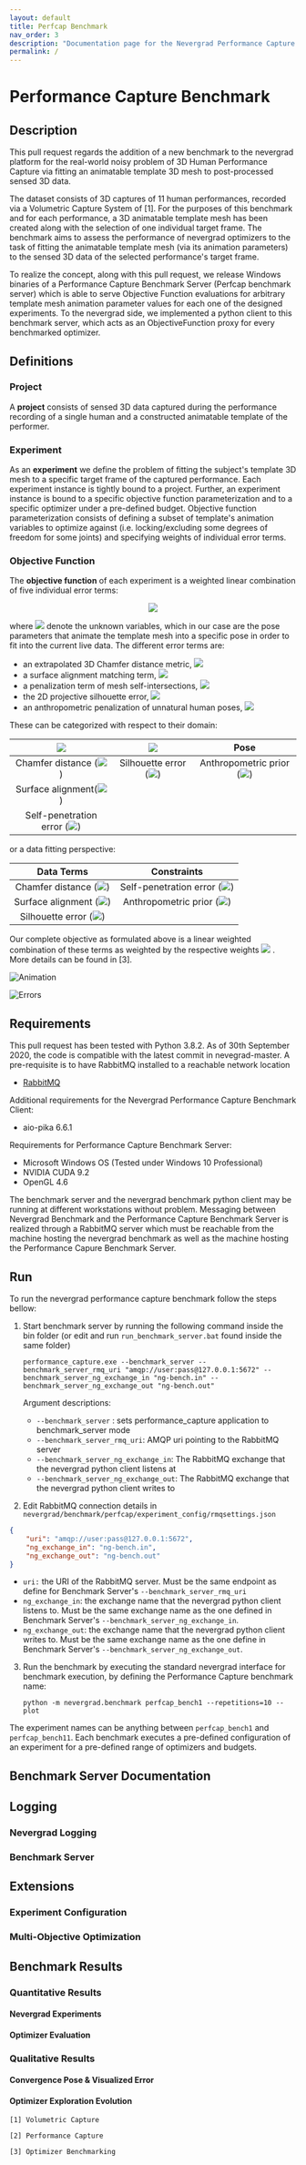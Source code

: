 ```yaml
---
layout: default
title: Perfcap Benchmark
nav_order: 3
description: "Documentation page for the Nevergrad Performance Capture Benchmark"
permalink: /
---
```


# Performance Capture Benchmark 

## Description

This pull request regards the addition of a new benchmark to the nevergrad platform for the real-world noisy problem of 3D Human Performance Capture via fitting an animatable template 3D mesh to post-processed sensed 3D data.

The dataset consists of 3D captures of 11 human performances, recorded via a Volumetric Capture System of [1]. For the purposes of this benchmark and for each performance, a 3D animatable template mesh has been created along with the selection of one individual target frame. The benchmark aims to assess the performance of nevergrad optimizers to the task of fitting the animatable template mesh (via its animation parameters) to the sensed 3D data of the selected performance's target frame.

To realize the concept, along with this pull request, we release Windows binaries of a Performance Capture Benchmark Server (Perfcap benchmark server) which is able to serve Objective Function evaluations for arbitrary template mesh animation parameter values for each one of the designed experiments. To the nevergrad side, we implemented a python client to this benchmark server, which acts as an ObjectiveFunction proxy for every benchmarked optimizer.

## Definitions

### Project

A **project** consists of sensed 3D data captured during the performance recording of a single human and a constructed animatable template of the performer.

### Experiment

As an **experiment** we define the problem of fitting the subject's template 3D mesh to a specific target frame of the captured performance. Each experiment instance is tightly bound to a project. Further, an experiment instance is bound to a specific objective function parameterization and to a specific optimizer under a pre-defined budget. Objective function parameterization consists of defining a subset of template's animation variables to optimize against (i.e. locking/excluding some degrees of freedom for some joints) and specifying weights of individual error terms.

### Objective Function

The **objective function** of each experiment is a weighted linear combination of five individual error terms:
<!--
$$
E(\mathbf{p})= \lambda_J E_J(\mathbf{p}) + \lambda_D E_D(\mathbf{p}) + \lambda_S E_S(\mathbf{p}) + \lambda_P E_P(\mathbf{p}) +\lambda_A E_A(\mathbf{p}),
$$
-->

<p align="center">
<img src="https://render.githubusercontent.com/render/math?math=E(\mathbf{p})=%20\lambda_J%20E_J(\mathbf{p})%20%2B%20\lambda_D%20E_D(\mathbf{p})%20%2B%20\lambda_S%20E_S(\mathbf{p})%20%2B%20\lambda_P%20E_P(\mathbf{p})%20%2B\lambda_A%20E_A(\mathbf{p}),">
</p>

<!-- $\mathbf{p}$-->
where <img src="https://render.githubusercontent.com/render/math?math=\mathbf{p}"> denote the unknown variables, which in our case are the pose parameters that animate the template mesh into a specific pose in order to fit into the current live data.
The different error terms are:
- an extrapolated 3D Chamfer distance metric, <img src="https://render.githubusercontent.com/render/math?math=E_D">
- a surface alignment matching term, <img src="https://render.githubusercontent.com/render/math?math=E_S">
- a penalization term of mesh self-intersections, <img src="https://render.githubusercontent.com/render/math?math=E_P">
- the 2D projective silhouette error, <img src="https://render.githubusercontent.com/render/math?math=E_J">
- an anthropometric penalization of unnatural human poses, <img src="https://render.githubusercontent.com/render/math?math=E_A">

These can be categorized with respect to their domain:

| <img src="https://render.githubusercontent.com/render/math?math=3D">   |      <img src="https://render.githubusercontent.com/render/math?math=2D">      |  Pose |
|:----------:|:-------------:|:------:|
| Chamfer distance (<img src="https://render.githubusercontent.com/render/math?math=E_D">) <!-- $E_D$ --> |  Silhouette error (<img src="https://render.githubusercontent.com/render/math?math=E_J">) <!-- $E_J$ --> | Anthropometric prior (<img src="https://render.githubusercontent.com/render/math?math=E_A">) <!-- $E_A$ --> |
| Surface alignment(<img src="https://render.githubusercontent.com/render/math?math=E_S">) <!-- $E_S$ --> |       |    |
| Self-penetration error (<img src="https://render.githubusercontent.com/render/math?math=E_P">) <!-- $E_P$ --> |  |     |

<!--
Three of these are defined in the three-dimensional space:
- an extrapolated 3D Chamfer distance metric, <img src="https://render.githubusercontent.com/render/math?math=E_D">
- a surface alignment matching term, <img src="https://render.githubusercontent.com/render/math?math=E_S">
- a penalization term of mesh self-intersections, <img src="https://render.githubusercontent.com/render/math?math=E_P">

One in the two-dimensional space:
- the 2D projective silhouette error, <img src="https://render.githubusercontent.com/render/math?math=E_J">

And a regularization term for the unknown variables (pose parameters):
- an anthropometric penalization of unnatural human poses, <img src="https://render.githubusercontent.com/render/math?math=E_A">
-->

<!--
From a data-fitting perspective, the **data terms** are:
- the Chamfer distance,  <img src="https://render.githubusercontent.com/render/math?math=E_D">
- surface alignment, <img src="https://render.githubusercontent.com/render/math?math=E_S">, and,
- silhouette error, <img src="https://render.githubusercontent.com/render/math?math=E_J">,
-->

<!--
while the **constraints** are provided by:
- the self-penetration term, <img src="https://render.githubusercontent.com/render/math?math=E_P">, and,
- the anthropometric prior term, <img src="https://render.githubusercontent.com/render/math?math=E_A">
-->
or a data fitting perspective:

| **Data Terms**   |      **Constraints**      |
|:----------:|:-------------:|
| Chamfer distance (<img src="https://render.githubusercontent.com/render/math?math=E_D">) <!-- $E_D$ --> |  Self-penetration error (<img src="https://render.githubusercontent.com/render/math?math=E_P">) <!-- $E_P$ --> |
| Surface alignment (<img src="https://render.githubusercontent.com/render/math?math=E_S">) <!-- $E_S$ --> |    Anthropometric prior (<img src="https://render.githubusercontent.com/render/math?math=E_A">) <!-- $E_A$ -->   |
| Silhouette error (<img src="https://render.githubusercontent.com/render/math?math=E_J">) <!-- $E_J$ --> |  |

Our complete objective as formulated above is a linear weighted combination of these terms as weighted by the respective weights <img src="https://render.githubusercontent.com/render/math?math=\lambda"> <!-- $\lambda$ -->. More details can be found in [3].

![Animation](./assets/images/animationc.png)


![Errors](./assets/images/errors.png)

## Requirements

This pull request has been tested with Python 3.8.2. As of 30th September 2020, the code is compatible with the latest commit in nevegrad-master. A pre-requisite is to have RabbitMQ installed to a reachable network location

- [RabbitMQ](https://www.rabbitmq.com/)

Additional requirements for the Nevergrad Performance Capture Benchmark Client:
- aio-pika 6.6.1

Requirements for Performance Capture Benchmark Server:

- Microsoft Windows OS (Tested under Windows 10 Professional)
- NVIDIA CUDA 9.2
- OpenGL 4.6

The benchmark server and the nevergrad benchmark python client may be running at different workstations without problem. Messaging between Nevergrad Benchmark and the Performance Capture Benchmark Server is realized through a RabbitMQ server which must be reachable from the machine hosting the nevergrad benchmark as well as the machine hosting the Performance Capure Benchmark Server.

## Run

To run the nevergrad performance capture benchmark follow the steps bellow:

1. Start benchmark server by running the following command inside the bin folder
(or edit and run `run_benchmark_server.bat` found inside the same folder)

    `
    performance_capture.exe --benchmark_server --benchmark_server_rmq_uri "amqp://user:pass@127.0.0.1:5672" --benchmark_server_ng_exchange_in "ng-bench.in" --benchmark_server_ng_exchange_out "ng-bench.out"
    `

    Argument descriptions:
    * `--benchmark_server` : sets performance_capture application to benchmark_server mode
    * `--benchmark_server_rmq_uri`: AMQP uri pointing to the RabbitMQ server
    * `--benchmark_server_ng_exchange_in`: The RabbitMQ exchange that the nevergrad python client listens at
    * `--benchmark_server_ng_exchange_out`: The RabbitMQ exchange that the nevergrad python client writes to

2. Edit RabbitMQ connection details in `nevergrad/benchmark/perfcap/experiment_config/rmqsettings.json`

```json
{
    "uri": "amqp://user:pass@127.0.0.1:5672",
    "ng_exchange_in": "ng-bench.in",
    "ng_exchange_out": "ng-bench.out"
}
```

- `uri:` the URI of the RabbitMQ server. Must be the same endpoint as define for Benchmark Server's `--benchmark_server_rmq_uri`
- `ng_exchange_in`: the exchange name that the nevergrad python client listens to. Must be the same exchange name as the one defined in Benchmark Server's `--benchmark_server_ng_exchange_in`.
- `ng_exchange_out`: the exchange name that the nevergrad python client writes to. Must be the same exchange name as the one define in Benchmark Server's `--benchmark_server_ng_exchange_out`.

3. Run the benchmark by executing the standard nevergrad interface for benchmark execution, by defining the Performance Capture benchmark name:

    `python -m nevergrad.benchmark perfcap_bench1 --repetitions=10 --plot`

The experiment names can be anything between `perfcap_bench1` and `perfcap_bench11`. Each benchmark executes a pre-defined configuration of an experiment for a pre-defined range of optimizers and budgets.

## Benchmark Server Documentation

## Logging

### Nevergrad Logging
### Benchmark Server

## Extensions

### Experiment Configuration

### Multi-Objective Optimization

## Benchmark Results

### Quantitative Results

#### Nevergrad Experiments

#### Optimizer Evaluation

### Qualitative Results

#### Convergence Pose & Visualized Error

#### Optimizer Exploration Evolution



`
[1] Volumetric Capture
`

`
[2] Performance Capture
`

`
[3] Optimizer Benchmarking
`